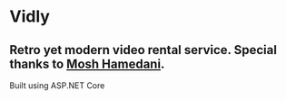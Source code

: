 # Vidly
Retro yet modern video rental service. Special thanks to [Mosh Hamedani](https://github.com/mosh-hamedani/).
---
Built using ASP.NET Core
